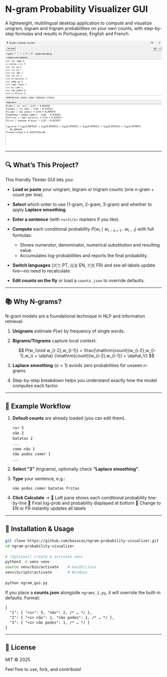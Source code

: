 # N-gram Probability Visualizer GUI

A lightweight, multilingual desktop application to compute and visualize unigram, bigram and trigram probabilities on your own counts, with step-by-step formulas and results in Portuguese, English and French.

![App Screenshot](ngram.png)

---

## 🔍 What’s This Project?

This friendly Tkinter GUI lets you:

* **Load or paste** your unigram, bigram or trigram counts (one n-gram + count per line).
* **Select** which order to use (1-gram, 2-gram, 3-gram) and whether to apply **Laplace smoothing**.
* **Enter a sentence** (with `<s>`/`</s>` markers if you like).
* **Compute** each conditional probability $P(w_i \mid w_{i-n+1}\dots w_{i-1})$ with full formulas:

  * Shows numerator, denominator, numerical substitution and resulting value.
  * Accumulates log-probabilities and reports the final probability.
* **Switch languages** (🇵🇹 PT, 🇬🇧 EN, 🇫🇷 FR) and see all labels update live—no need to recalculate.
* **Edit counts on the fly** or load a `counts.json` to override defaults.

---

## 📚 Why N-grams?

N-gram models are a foundational technique in NLP and information retrieval:

1. **Unigrams** estimate $P(w)$ by frequency of single words.
2. **Bigrams/Trigrams** capture local context:

   $$
     P(w_i\mid w_{i-2},w_{i-1})
     = \frac{\mathrm{count}(w_{i-2},w_{i-1},w_i) + \alpha}
            {\mathrm{count}(w_{i-2},w_{i-1}) + \alpha\,V}
   $$
3. **Laplace smoothing** ($\alpha=1$) avoids zero probabilities for unseen n-grams.
4. Step-by-step breakdown helps you understand exactly how the model computes each factor.

---

## 📝 Example Workflow

1. **Default counts** are already loaded (you can edit them).

   ```txt
   <s> 5
   não 2
   batatas 2
   ...
   como não 1
   não podes comer 1
   ...
   ```
2. **Select “3”** (trigrams), optionally check **“Laplace smoothing”**.
3. **Type** your sentence, e.g.:

   ```
   não podes comer batatas fritas
   ```
4. **Click Calculate** →
   🔹 Left pane shows each conditional probability line-by-line
   🔹 Final log-prob and probability displayed at bottom
   🔹 Change to EN or FR instantly updates all labels

---

## 🚀 Installation & Usage

```bash
git clone https://github.com/bazucas/ngram-probability-visualizer.git
cd ngram-probability-visualizer

# (Optional) create & activate venv
python3 -m venv venv
source venv/bin/activate    # macOS/Linux
venv\Scripts\activate       # Windows

python ngram_gui.py
```

If you place a **counts.json** alongside `ngrams_1.py`, it will override the built-in defaults. Format:

```jsonc
{
  "1": { "<s>": 5, "não": 2, /* … */ },
  "2": { "<s> não": 1, "não podes": 1, /* … */ },
  "3": { "<s> não podes": 1, /* … */ }
}
```

---

## 📄 License

MIT © 2025

Feel free to use, fork, and contribute!
